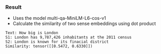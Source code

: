 ### Result
* Uses the model multi-qa-MiniLM-L6-cos-v1
* Calculate the similarity of two sense embeddings using dot product

```
Text: How big is London
S1: London has 9,787,426 inhabitants at the 2011 census
S2: London is known for its finacial district
Similarity: tensor([[0.5472, 0.6330]])
```

